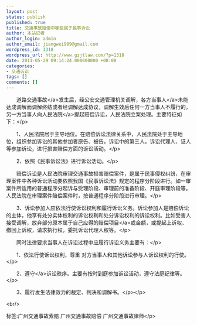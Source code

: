 ```yaml
---
layout: post
status: publish
published: true
title: 交通事故赔偿中哪些属于民事诉讼
author: 本站记者
author_login: admin
author_email: jiangwei909@gmail.com
wordpress_id: 1318
wordpress_url: http://www.gzjtlaw.com/?p=1318
date: 2011-05-29 09:14:24.000000000 +08:00
categories:
- 交通诉讼
tags: []
comments: []
---
```

<p><p>　　道路<a>交通事故<&#47;a>发生后，经公安交通管理机关调解，各方<a>当事人<&#47;a>未能达成调解而调解终结或者经调解达成协议，调解生效后任何一方当事人不履行的，另一方当事人向<a>人民法院<&#47;a>提起赔偿诉讼，人民法院立案处理。主要特征如下：<&#47;p><p>　　1、人民法院居于主导地位。在赔偿诉讼法律关系中，人民法院处于主导地位，组织参加诉讼的其他参加者原告、被告，诉讼中的第三人，诉讼代理人、证人等参加诉讼，进行损害赔偿方面的诉讼活动。<&#47;p><p>　　2、依照《民事诉讼法》进行诉讼活动。<&#47;p><p>　　赔偿诉讼是人民法院审理交通事故损害赔偿案件，是属于民事侵权纠纷，在审理案件中各种诉讼活动要依照我国《民事诉讼法》规定的程序分阶段进行。如一审案件所适用的普通程序分起诉与受理阶段、审理前的准备阶段、开庭审理阶段等。人民法院在审理案件赔偿案件时，按普通程序分阶段进行审理。<&#47;p><p>　　3、诉讼参加人应依法行使诉讼权利和履行诉讼义务。诉讼参加人是赔偿诉讼的主体，他享有处分实体权利的诉讼权利和处分诉讼权利的诉讼权利。比如受害人接受调解，放弃部分原本属于自己应得的<a>赔偿项目<&#47;a>或金额，或提起上诉权、撤回上诉权，请求执行权，委托诉讼代理人权等。<&#47;p><p>　　同时法律要求当事人在诉讼过程中应履行诉讼义务主要有：<&#47;p><p>　　1、依法行使诉讼权利，尊重 对方当事人和其他诉讼参与人诉讼权利的行使。<&#47;p><p>　　2、<a>遵守<&#47;a>诉讼秩序。主要有按时到庭参加诉讼活动，遵守法庭纪律等。<&#47;p><p>　　3、履行发生法律效力的裁定、判决和调解书。<&#47;p><&#47;p><br&#47;><p>标签:广州交通事故索赔 广州交通事故赔偿 广州交通事故律师<&#47;p>
